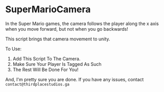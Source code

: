 # SuperMarioCamera

In the Super Mario games, the camera follows the player along the x axis when you move forward, but not when you go backwards!

This script brings that camera movement to unity.

To Use: 

1) Add This Script To The Camera.
2) Make Sure Your Player Is Tagged As Such
3) The Rest Will Be Done For You!

And, I'm pretty sure you are done. If you have any issues, contact `contact@thirdplacestudios.ga`
